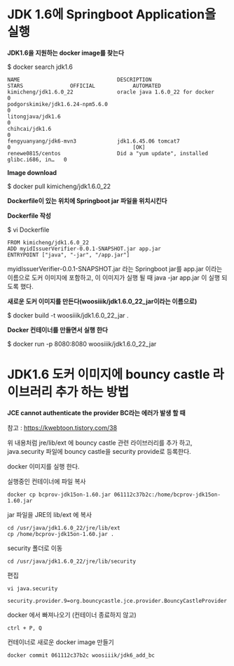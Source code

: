 # JDK 1.6에 Springboot Application을 실행

**JDK1.6을 지원하는 docker image를 찾는다**

$ docker search jdk1.6

```
NAME                               DESCRIPTION                                     STARS               OFFICIAL            AUTOMATED
kimicheng/jdk1.6.0_22              oracle java 1.6.0_22 for docker                 0
podgorskimike/jdk1.6.24-npm5.6.0                                                   0
litongjava/jdk1.6                                                                  0
chihcai/jdk1.6                                                                     0
fengyuanyang/jdk6-mvn3             jdk1.6.45.06 tomcat7                            0                                       [OK]
renewe0815/centos                  Did a "yum update", installed glibc.i686, in…   0
```

**Image download**

$ docker pull kimicheng/jdk1.6.0_22

**Dockerfile이 있는 위치에 Springboot jar 파일을 위치시킨다**

**Dockerfile 작성**

$ vi Dockerfile
```
FROM kimicheng/jdk1.6.0_22
ADD myidIssuerVerifier-0.0.1-SNAPSHOT.jar app.jar
ENTRYPOINT ["java", "-jar", "/app.jar"]
```

myidIssuerVerifier-0.0.1-SNAPSHOT.jar 라는 Springboot jar를 app.jar 이라는 이름으로 도커 이미지에 포함하고, 이 이미지가 실행 될 때 java -jar app.jar 이 실행 되도록 했다.


**새로운 도커 이미지를 만든다(woosiiik/jdk1.6.0_22_jar이라는 이름으로)**

$ docker build -t woosiiik/jdk1.6.0_22_jar .

**Docker 컨테이너를 만들면서 실행 한다**

$ docker run -p 8080:8080 woosiiik/jdk1.6.0_22_jar


# JDK1.6 도커 이미지에 bouncy castle 라이브러리 추가 하는 방법
**JCE cannot authenticate the provider BC라는 에러가 발생 할 때**

참고 : https://kwebtoon.tistory.com/38

위 내용처럼 jre/lib/ext 에 bouncy castle 관련 라이브러리를 추가 하고, java.security 파일에 bouncy castle을 security provide로 등록한다.

docker 이미지를 실행 한다. 


실행중인 컨테이너에 파일 복사
```
docker cp bcprov-jdk15on-1.60.jar 061112c37b2c:/home/bcprov-jdk15on-1.60.jar
```
jar 파일을 JRE의 lib/ext 에 복사
```
cd /usr/java/jdk1.6.0_22/jre/lib/ext
cp /home/bcprov-jdk15on-1.60.jar .
```
security 폴더로 이동
```
cd /usr/java/jdk1.6.0_22/jre/lib/security
```
편집
```
vi java.security
```
```
security.provider.9=org.bouncycastle.jce.provider.BouncyCastleProvider
```

docker 에서 빠져나오기 (컨테이너 종료하지 않고)
```
ctrl + P, Q
```
컨테이너로 새로운 docker image 만들기
```
docker commit 061112c37b2c woosiiik/jdk6_add_bc
```
